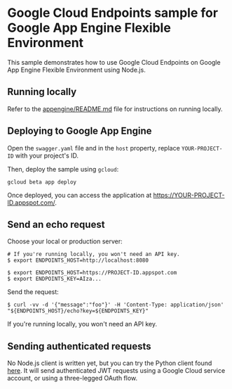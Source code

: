 # Google Cloud Endpoints sample for Google App Engine Flexible Environment

This sample demonstrates how to use Google Cloud Endpoints on Google App Engine Flexible Environment using Node.js.

## Running locally

Refer to the [appengine/README.md](../README.md) file for instructions on
running locally.

## Deploying to Google App Engine

Open the `swagger.yaml` file and in the `host` property, replace
`YOUR-PROJECT-ID` with your project's ID.

Then, deploy the sample using `gcloud`:

    gcloud beta app deploy

Once deployed, you can access the application at https://YOUR-PROJECT-ID.appspot.com/.

## Send an echo request

Choose your local or production server:

```
# If you're running locally, you won't need an API key.
$ export ENDPOINTS_HOST=http://localhost:8080

$ export ENDPOINTS_HOST=https://PROJECT-ID.appspot.com
$ export ENDPOINTS_KEY=AIza...
```

Send the request:

```
$ curl -vv -d '{"message":"foo"}' -H 'Content-Type: application/json' "${ENDPOINTS_HOST}/echo?key=${ENDPOINTS_KEY}"
```

If you're running locally, you won't need an API key.

## Sending authenticated requests

No Node.js client is written yet, but you can try the Python client found [here][python-client].
It will send authenticated JWT requests using a Google Cloud service account, or using a three-legged OAuth flow.

[python-client]: https://github.com/GoogleCloudPlatform/python-docs-samples/tree/master/managed_vms/endpoints
